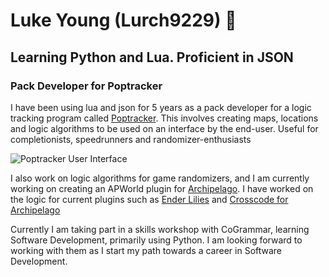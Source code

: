 # Luke Young (Lurch9229) 👋
## Learning Python and Lua. Proficient in JSON
### Pack Developer for Poptracker

I have been using lua and json for 5 years as a pack developer for a logic tracking program called [Poptracker](https://poptracker.github.io/).
This involves creating maps, locations and logic algorithms to be used on an interface by the end-user. Useful for completionists, speedrunners and randomizer-enthusiasts

![Poptracker User Interface](https://i.imgur.com/y29wAqG.png)

I also work on logic algorithms for game randomizers, and I am currently working on creating an APWorld plugin for [Archipelago](https://archipelago.gg/).
I have worked on the logic for current plugins such as [Ender Lilies](https://github.com/Trexounay/EnderLilies.Randomizer) and [Crosscode for Archipelago](https://github.com/CodeTriangle/Archipelago/tree/crosscode-dev/worlds/crosscode)

Currently I am taking part in a skills workshop with CoGrammar, learning Software Development, primarily using Python. I am looking
forward to working with them as I start my path towards a career in Software Development.

<!--
**lurch9229/lurch9229** is a ✨ _special_ ✨ repository because its `README.md` (this file) appears on your GitHub profile.

Here are some ideas to get you started:

- 🔭 I’m currently working on ...
- 🌱 I’m currently learning ...
- 👯 I’m looking to collaborate on ...
- 🤔 I’m looking for help with ...
- 💬 Ask me about ...
- 📫 How to reach me: ...
- 😄 Pronouns: ...
- ⚡ Fun fact: ...
-->
